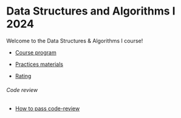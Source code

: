 # Data Structures and Algorithms I 2024

Welcome to the Data Structures & Algorithms I course! 

- [Course program](/program.md)

- [Practices materials](/materials/materials.md)

- [Rating](https://docs.google.com/spreadsheets/d/1vLa4rnYe5Bz9ZMRgnPE4m2knCd-NnsLclWbcs8HxYJQ/edit?pli=1#gid=0)

###### Code review

- [How to pass code-review](/code-review.md)

